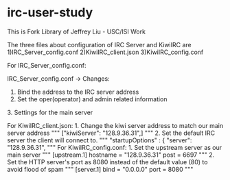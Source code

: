 # irc-user-study
This is Fork Library of Jeffrey Liu - USC/ISI Work

The three files about configuration of IRC Server and KiwiIRC are 1)IRC_Server_config.conf 2)KiwiIRC_client.json 3)KiwiIRC_config.conf

For IRC_Server_config.conf:

IRC_Server_config.conf -> Changes:

1. Bind the address to the IRC server address
<bind address="128.9.36.31"
    port="6697"
    type="clients">
2. Set the oper(operator) and admin related information 
  <oper name="Pithayuth Charnsethikul"
    password=""
    host="*@128.9.36.31"
    type="NetAdmin">
    
  <admin name="Jeffrey Liu"
       nick="JL"
       email="jeffreyl@isi.edu">
3. Settings for the main server
    
  <server name="irc.user_study.com"
        description="IRC Server with Puppeteer Chat Bot"
        network="irc.user_study.com"
        id="77A">

For KiwiIRC_client.json:
    1. Change the kiwi server address to match our main server address
      """
      ["kiwiServer": "128.9.36.31",]
      """
    2. Set the default IRC server the client will connect to.
      """
      "startupOptions" : {
                "server": "128.9.36.31",
      """
 For KiwiIRC_config.conf:
    1. Set the upstream server as our main server
    """
    [upstream.1]
    hostname = "128.9.36.31"
    post = 6697
    """
    2. Set the HTTP server's port as 8080 instead of the default value (80) to avoid flood of spam
    """ 
    [server.1]
    bind = "0.0.0.0"
    port = 8080
    """
    
